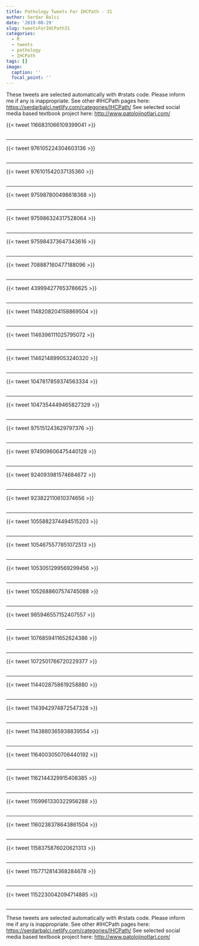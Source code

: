 ```yaml
---
title: Pathology Tweets For IHCPath - 31
author: Serdar Balci
date: '2019-08-29'
slug: tweetsForIHCPath31
categories:
  - R
  - tweets
  - pathology
  - IHCPath
tags: []
image:
  caption: ''
  focal_point: ''
---
```



These tweets are selected automatically with #rstats code. Please inform me if any is inappropriate.
See other #IHCPath pages here: https://serdarbalci.netlify.com/categories/IHCPath/ 
See selected social media based textbook project here: http://www.patolojinotlari.com/

{{< tweet 1166831066109399041 >}}
<br>
<br>
<hr>
{{< tweet 976105224304603136 >}}
<br>
<br>
<hr>
{{< tweet 976101542037135360 >}}
<br>
<br>
<hr>
{{< tweet 975987800498618368 >}}
<br>
<br>
<hr>
{{< tweet 975986324317528064 >}}
<br>
<br>
<hr>
{{< tweet 975984373647343616 >}}
<br>
<br>
<hr>
{{< tweet 708887160477188096 >}}
<br>
<br>
<hr>
{{< tweet 439994277653786625 >}}
<br>
<br>
<hr>
{{< tweet 1148208204158869504 >}}
<br>
<br>
<hr>
{{< tweet 1146396111025795072 >}}
<br>
<br>
<hr>
{{< tweet 1146214899053240320 >}}
<br>
<br>
<hr>
{{< tweet 1047817859374563334 >}}
<br>
<br>
<hr>
{{< tweet 1047354449465827329 >}}
<br>
<br>
<hr>
{{< tweet 975151243629797376 >}}
<br>
<br>
<hr>
{{< tweet 974909606475440128 >}}
<br>
<br>
<hr>
{{< tweet 924093981574684672 >}}
<br>
<br>
<hr>
{{< tweet 923822110610374656 >}}
<br>
<br>
<hr>
{{< tweet 1055882374494515203 >}}
<br>
<br>
<hr>
{{< tweet 1054675577851072513 >}}
<br>
<br>
<hr>
{{< tweet 1053051299569299456 >}}
<br>
<br>
<hr>
{{< tweet 1052688607574745088 >}}
<br>
<br>
<hr>
{{< tweet 985946557152407557 >}}
<br>
<br>
<hr>
{{< tweet 1076859411652624386 >}}
<br>
<br>
<hr>
{{< tweet 1072501766720229377 >}}
<br>
<br>
<hr>
{{< tweet 1144028758619258880 >}}
<br>
<br>
<hr>
{{< tweet 1143942974872547328 >}}
<br>
<br>
<hr>
{{< tweet 1143880365938839554 >}}
<br>
<br>
<hr>
{{< tweet 1164003050706440192 >}}
<br>
<br>
<hr>
{{< tweet 1162144329915408385 >}}
<br>
<br>
<hr>
{{< tweet 1159961330322956288 >}}
<br>
<br>
<hr>
{{< tweet 1160238378643861504 >}}
<br>
<br>
<hr>
{{< tweet 1158375876020621313 >}}
<br>
<br>
<hr>
{{< tweet 1157712814368284678 >}}
<br>
<br>
<hr>
{{< tweet 1152230042094714885 >}}
<br>
<br>
<hr>


These tweets are selected automatically with #rstats code. Please inform me if any is inappropriate.
See other #IHCPath pages here: https://serdarbalci.netlify.com/categories/IHCPath/ 
See selected social media based textbook project here: http://www.patolojinotlari.com/
